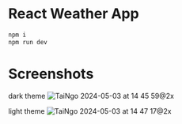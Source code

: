 # React Weather App

```bash
npm i
npm run dev
```

# Screenshots

dark theme
![TaiNgo 2024-05-03 at 14 45 59@2x](https://github.com/TaiNgo6798/weather-app/assets/51397987/23e99a5a-98ff-4da0-aad9-b3ceed94a988)

light theme
![TaiNgo 2024-05-03 at 14 47 17@2x](https://github.com/TaiNgo6798/weather-app/assets/51397987/68b197ab-5262-4284-bbee-2a9be4fbe876)
